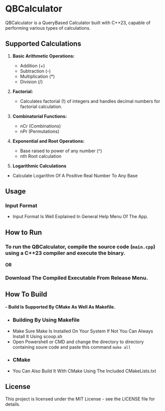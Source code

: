 # QBCalculator

QBCalculator is a QueryBased Calculator built with C++23, capable of performing various types of calculations.

## Supported Calculations

1. **Basic Arithmetic Operations:**
   - Addition (+)
   - Subtraction (-)
   - Multiplication (*)
   - Division (/)

2. **Factorial:**
   - Calculates factorial (!) of integers and handles decimal numbers for factorial calculation.

3. **Combinatorial Functions:**
   - nCr (Combinations)
   - nPr (Permutations)

4. **Exponential and Root Operations:**
   - Base raised to power of any number (^)
   - nth Root calculation
5.  **Logarithmic Calculations**
   - Calculate Logarithm Of A Positive Real Number To Any Base

## Usage

### Input Format
-   Input Format Is Well Explained In General Help Menu Of The App.
      
## How to Run

### To run the QBCalculator, compile the source code (`main.cpp`) using a C++23 compiler and execute the binary.
####                   OR
### Download The Compiled Executable From Release Menu.

## How To Build
#### - Build Is Supported By CMake As Well As Makefile.
- ### Building By Using Makefile
- Make Sure Make Is Installed On Your System If Not You Can Always Install It Using scoop.sh
- Open Powershell or CMD and change the directory to directory containing soure code and paste this command
  `make all`
- ### CMake
-  You Can Also Build It With CMake Using The Included CMakeLists.txt



## License

This project is licensed under the MIT License - see the LICENSE file for details.
